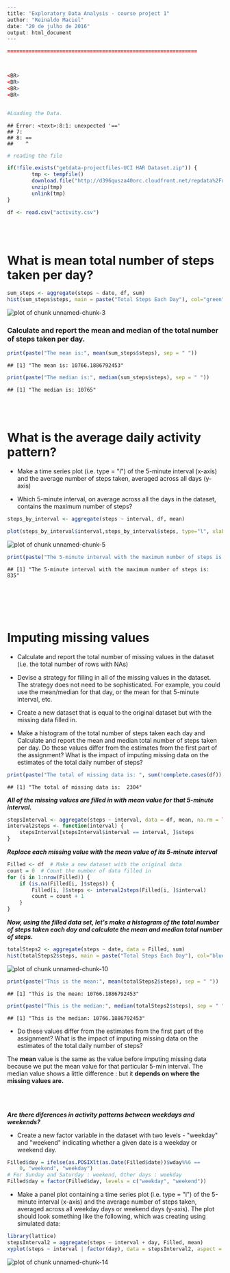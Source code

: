 

```r
---
title: "Exploratory Data Analysis - course project 1"
author: "Reinaldo Maciel"
date: "20 de julho de 2016"
output: html_document
---

==============================================================



<BR>
<BR>
<BR>
<BR>


#Loading the Data.
```

```
## Error: <text>:8:1: unexpected '=='
## 7: 
## 8: ==
##    ^
```

```r
# reading the file

if(!file.exists("getdata-projectfiles-UCI HAR Dataset.zip")) {
        tmp <- tempfile()
        download.file("http://d396qusza40orc.cloudfront.net/repdata%2Fdata%2Factivity.zip",tmp)
        unzip(tmp)
        unlink(tmp)
}

df <- read.csv("activity.csv")
```


<BR>
<BR>

# What is mean total number of steps taken per day?


```r
sum_steps <- aggregate(steps ~ date, df, sum)
hist(sum_steps$steps, main = paste("Total Steps Each Day"), col="green", xlab="Total of Steps")
```

![plot of chunk unnamed-chunk-3](figure/unnamed-chunk-3-1.png)

### Calculate and report the mean and median of the total number of steps taken per day.


```r
print(paste("The mean is:", mean(sum_steps$steps), sep = " "))
```

```
## [1] "The mean is: 10766.1886792453"
```

```r
print(paste("The median is:", median(sum_steps$steps), sep = " "))
```

```
## [1] "The median is: 10765"
```


<BR>
<BR>

# What is the average daily activity pattern?

* Make a time series plot (i.e. type = "l") of the 5-minute interval (x-axis) and the average number of steps taken, averaged across all days (y-axis)

* Which 5-minute interval, on average across all the days in the dataset, contains the maximum number of steps?


```r
steps_by_interval <- aggregate(steps ~ interval, df, mean)

plot(steps_by_interval$interval,steps_by_interval$steps, type="l", xlab="Interval", ylab="Number of Steps",main="Average Number of Steps per Day by Interval")
```

![plot of chunk unnamed-chunk-5](figure/unnamed-chunk-5-1.png)



```r
print(paste("The 5-minute interval with the maximum number of steps is:", steps_by_interval[which.max(steps_by_interval$steps),1], sep = " "))
```

```
## [1] "The 5-minute interval with the maximum number of steps is: 835"
```

<BR>
<BR>
<BR>
<BR>


# Imputing missing values

* Calculate and report the total number of missing values in the dataset (i.e. the total number of rows with NAs)

* Devise a strategy for filling in all of the missing values in the dataset. The strategy does not need to be sophisticated. For example, you could use the mean/median for that day, or the mean for that 5-minute interval, etc.

* Create a new dataset that is equal to the original dataset but with the missing data filled in.

* Make a histogram of the total number of steps taken each day and Calculate and report the mean and median total number of steps taken per day. Do these values differ from the estimates from the first part of the assignment? What is the impact of imputing missing data on the estimates of the total daily number of steps?



```r
print(paste("The total of missing data is: ", sum(!complete.cases(df)), sep = " "))
```

```
## [1] "The total of missing data is:  2304"
```



**_All of the missing values are filled in with mean value for that 5-minute interval._**


```r
stepsInterval <- aggregate(steps ~ interval, data = df, mean, na.rm = TRUE)
interval2steps <- function(interval) {
    stepsInterval[stepsInterval$interval == interval, ]$steps
}
```

**_Replace each missing value with the mean value of its 5-minute interval_**


```r
Filled <- df  # Make a new dataset with the original data
count = 0  # Count the number of data filled in
for (i in 1:nrow(Filled)) {
    if (is.na(Filled[i, ]$steps)) {
        Filled[i, ]$steps <- interval2steps(Filled[i, ]$interval)
        count = count + 1
    }
}
```


**_Now, using the filled data set, let's make a histogram of the total number of steps taken each day and calculate the mean and median total number of steps._**

```r
totalSteps2 <- aggregate(steps ~ date, data = Filled, sum)
hist(totalSteps2$steps, main = paste("Total Steps Each Day"), col="blue", xlab="Total of Steps")
```

![plot of chunk unnamed-chunk-10](figure/unnamed-chunk-10-1.png)


```r
print(paste("This is the mean:", mean(totalSteps2$steps), sep = " "))
```

```
## [1] "This is the mean: 10766.1886792453"
```


```r
print(paste("This is the median:", median(totalSteps2$steps), sep = " "))
```

```
## [1] "This is the median: 10766.1886792453"
```

* Do these values differ from the estimates from the first part of the assignment? What is the impact of imputing missing data on the estimates of the total daily number of steps?

 The **mean** value is the same as the value before imputing missing data because we put the mean value for that particular 5-min interval. The median value shows a little difference : but it **depends on where the missing values are.**

<BR>
<BR>

**_Are there diferences in activity patterns between weekdays and weekends?_**

* Create a new factor variable in the dataset with two levels - "weekday" and "weekend" indicating whether a given date is a weekday or weekend day.


```r
Filled$day = ifelse(as.POSIXlt(as.Date(Filled$date))$wday%%6 == 
    0, "weekend", "weekday")
# For Sunday and Saturday : weekend, Other days : weekday
Filled$day = factor(Filled$day, levels = c("weekday", "weekend"))
```



* Make a panel plot containing a time series plot (i.e. type = "l") of the 5-minute interval (x-axis) and the average number of steps taken, averaged across all weekday days or weekend days (y-axis). The plot should look something like the following, which was creating using simulated data:


```r
library(lattice)
stepsInterval2 = aggregate(steps ~ interval + day, Filled, mean)
xyplot(steps ~ interval | factor(day), data = stepsInterval2, aspect = 1/2, type = "l")
```

![plot of chunk unnamed-chunk-14](figure/unnamed-chunk-14-1.png)
```

